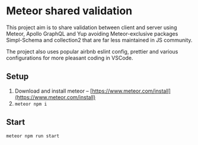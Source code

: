 # Meteor shared validation

This project aim is to share validation between client and server using Meteor, Apollo GraphQL and Yup avoiding Meteor-exclusive packages Simpl-Schema and collection2 that are far less maintained in JS community.

The project also uses popular airbnb eslint config, prettier and various configurations for more pleasant coding in VSCode.

## Setup

1. Download and install meteor – [https://www.meteor.com/install](https://www.meteor.com/install)
2. `meteor npm i`

## Start

```
meteor npm run start
```

